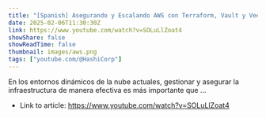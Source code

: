 ```yaml
---
title: "[Spanish] Asegurando y Escalando AWS con Terraform, Vault y Veeam: Una Guía Práctica"
date: 2025-02-06T11:30:30Z
link: https://www.youtube.com/watch?v=SOLuLlZoat4
showShare: false
showReadTime: false
thumbnail: images/aws.png
tags: ["youtube.com/@HashiCorp"]
---
```

En los entornos dinámicos de la nube actuales, gestionar y asegurar la infraestructura de manera efectiva es más importante que ...

- Link to article: https://www.youtube.com/watch?v=SOLuLlZoat4